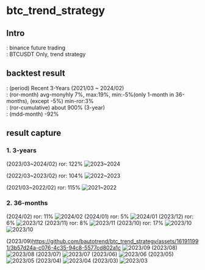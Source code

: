 # btc_trend_strategy

## Intro
: binance future trading  
: BTCUSDT Only, trend strategy  

## backtest result
: (period) Recent 3-Years (2021/03 ~ 2024/02)  
: (ror-month) avg-monyhly 7%, max:19%, min:-5%(only 1-month in 36-months), (except -5%) min-ror:3%  
: (ror-cumulative) about 900% (3-year)   
: (mdd-month) -92%   

## result capture
### 1. 3-years

(2023/03~2024/02) ror: 122%
![2023~2024](https://github.com/bautotrend/btc_trend_strategy/assets/161911991/d56dc5db-8111-4744-8fdd-cc596add3caf)  

(2022/03~2023/02) ror: 104%
![2022~2023](https://github.com/bautotrend/btc_trend_strategy/assets/161911991/d1f8bb5f-d41a-4f7c-9701-123f041e87ed)  

(2021/03~2022/02) ror: 115%
![2021~2022](https://github.com/bautotrend/btc_trend_strategy/assets/161911991/7ffb250b-db1b-4e86-b386-ae1860314430)  


### 2. 36-months
(2024/02) ror: 11%
![2024/02](https://github.com/bautotrend/btc_trend_strategy/assets/161911991/60533740-f2b3-42ed-8439-a8073f8e9ddb)
(2024/01) ror: 5%
![2024/01](https://github.com/bautotrend/btc_trend_strategy/assets/161911991/fcd6ce31-598e-4f20-96c6-2ff2bdc33bcc)
(2023/12) ror: 6%
![2023/12](https://github.com/bautotrend/btc_trend_strategy/assets/161911991/1079bc72-62c2-490c-b1b6-759cd0d965d2)
(2023/11) ror: 8%
![2023/11](https://github.com/bautotrend/btc_trend_strategy/assets/161911991/30b7f365-f0be-48e3-88c7-ca97ef7e27fa)
(2023/10) ror: 17%
![2023/10](https://github.com/bautotrend/btc_trend_strategy/assets/161911991/5d5d65e2-38c5-4ccc-b8ae-581e39a23860)
![2023/10](https://github.com/bautotrend/btc_trend_strategy/assets/161911991/3b57d24a-c076-4c35-94c8-5577cd802a1c)

(2023/09)https://github.com/bautotrend/btc_trend_strategy/assets/161911991/3b57d24a-c076-4c35-94c8-5577cd802a1c
![2023/09](https://github.com/bautotrend/btc_trend_strategy/assets/161911991/07333099-6063-4e0c-9340-3ccb29927fb0)
(2023/08)
![2023/08](https://github.com/bautotrend/btc_trend_strategy/assets/161911991/117dd4bf-d5cc-4115-b24c-3e887962856f)
(2023/07)
![2023/07](https://github.com/bautotrend/btc_trend_strategy/assets/161911991/0d65ac60-9f3b-4fe7-8acd-c472d7fd61b3)
(2023/06)
![2023/06](https://github.com/bautotrend/btc_trend_strategy/assets/161911991/d9a57d5a-3063-4fd6-a189-0a64583942ce)
(2023/05)
![2023/05](https://github.com/bautotrend/btc_trend_strategy/assets/161911991/e423daa0-8a9c-4c23-9c12-9810273f0687)
(2023/04)
![2023/04](https://github.com/bautotrend/btc_trend_strategy/assets/161911991/412b978a-557d-4108-a57f-6379cd7fa601)
(2023/03)
![2023/03](https://github.com/bautotrend/btc_trend_strategy/assets/161911991/01e474fa-c2b9-4a4e-b463-61f231e7a401)







